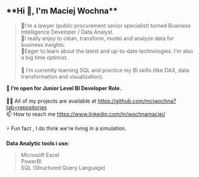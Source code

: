 <h2>**Hi 👋, I'm Maciej Wochna**</h2>


>🔭I'm a lawyer (public procurement senior specialist) turned Business Intelligence Developer / Data Analyst.
<br>🔭I really enjoy to clean, transform, model and analyze data for business insights.
<br>🔭Eager to learn about the latest and up-to-date technologies. I'm also a big time optimist.
<br><br>🌱 I’m currently learning SQL and practice my BI skills (like DAX, data transformation and visualization).
>
<b>🤔 I’m open for Junior Level BI Developer Role.</b>
<br><br>
👨‍💻 All of my projects are available at https://github.com/mcjwochna?tab=repositories
<br>
📫 How to reach me https://www.linkedin.com/in/wochnamaciej/


⚡ Fun fact , I do think we're living in a simulation.
<br><br>
<b>Data Analytic tools i use:</b>
>Microsoft Excel
<br> PowerBI
<br> SQL (Structured Query Language)
